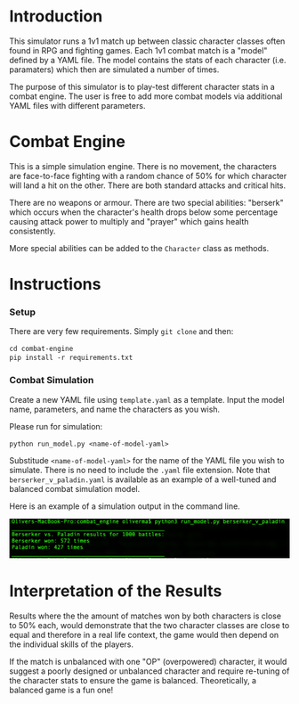 # Introduction

This simulator runs a 1v1 match up between classic character classes often
found in RPG and fighting games. Each 1v1 combat match is a "model" defined
by a YAML file. The model contains the stats of each character (i.e. paramaters)
which then are simulated a number of times.

The purpose of this simulator is to play-test different character stats in a
combat engine. The user is free to add more combat models via additional YAML
files with different parameters.

# Combat Engine

This is a simple simulation engine. There is no movement, the characters are
face-to-face fighting with a random chance of 50% for which character will land
a hit on the other. There are both standard attacks and critical hits.

There are no weapons or armour. There are two special abilities: "berserk"
which occurs when the character's health drops below some percentage causing
attack power to multiply and "prayer" which gains health consistently.

More special abilities can be added to the `Character` class as methods.

# Instructions

### Setup

There are very few requirements. Simply `git clone` and then:

```
cd combat-engine
pip install -r requirements.txt
```

### Combat Simulation

Create a new YAML file using `template.yaml` as a template. Input the model
name, parameters, and name the characters as you wish.

Please run for simulation:

```
python run_model.py <name-of-model-yaml>
```

Substitude `<name-of-model-yaml>` for the name of the YAML file you wish to
simulate. There is no need to include the `.yaml` file extension. Note that
`berserker_v_paladin.yaml` is available as an example of a well-tuned and
balanced combat simulation model.

Here is an example of a simulation output in the command line.

![image](assets/example_results.png)

# Interpretation of the Results

Results where the the amount of matches won by both characters is close to
50% each, would demonstrate that the two character classes are close to equal
and therefore in a real life context, the game would then depend on the
individual skills of the players.

If the match is unbalanced with one "OP" (overpowered) character, it would
suggest a poorly designed or unbalanced character and require re-tuning of 
the character stats to ensure the game is balanced. Theoretically, a 
balanced game is a fun one!
